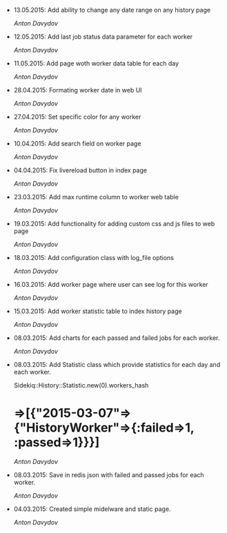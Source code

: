 * 13.05.2015: Add ability to change any date range on any history page

  *Anton Davydov*
* 12.05.2015: Add last job status data parameter for each worker

  *Anton Davydov*
* 11.05.2015: Add page woth worker data table for each day

  *Anton Davydov*
* 28.04.2015: Formating worker date in web UI

  *Anton Davydov*
* 27.04.2015: Set specific color for any worker

  *Anton Davydov*
* 10.04.2015: Add search field on worker page

  *Anton Davydov*
* 04.04.2015: Fix livereload button in index page

  *Anton Davydov*
* 23.03.2015: Add max runtime column to worker web table

  *Anton Davydov*
* 19.03.2015: Add functionality for adding custom css and js files to web page

  *Anton Davydov*
* 18.03.2015: Add configuration class with log_file options

  *Anton Davydov*
* 16.03.2015: Add worker page where user can see log for this worker

  *Anton Davydov*
* 15.03.2015: Add worker statistic table to index history page

  *Anton Davydov*
* 08.03.2015: Add charts for each passed and failed jobs for each worker.

  *Anton Davydov*
* 08.03.2015: Add Statistic class which provide statistics
              for each day and each worker.

  Sidekiq::History::Statistic.new(0).workers_hash
  # =>[{"2015-03-07"=>{"HistoryWorker"=>{:failed=>1, :passed=>1}}}]

  *Anton Davydov*
* 08.03.2015: Save in redis json with failed and passed jobs for each worker.

  *Anton Davydov*
* 04.03.2015: Created simple midelware and static page.

  *Anton Davydov*
